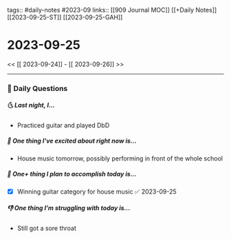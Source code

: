 tags:: #daily-notes #2023-09
links:: [[909 Journal MOC]] [[+Daily Notes]] [[2023-09-25-ST]] [[2023-09-25-GAH]]

# 2023-09-25

<< [[ 2023-09-24]] - [[ 2023-09-26]] >>

---
### 📅 Daily Questions
##### 🌜 Last night, I...
- Practiced guitar and played DbD

##### 🙌 One thing I've excited about right now is...
- House music tomorrow, possibly performing in front of the whole school

##### 🚀 One+ thing I plan to accomplish today is...
- [x] Winning guitar category for house music ✅ 2023-09-25

##### 👎 One thing I'm struggling with today is...
- Still got a sore throat